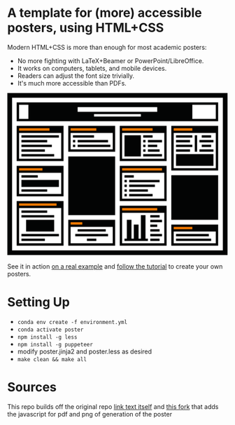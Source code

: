 # A template for (more) accessible posters, using HTML+CSS

Modern HTML+CSS is more than enough for most academic posters:

- No more fighting with LaTeX+Beamer or PowerPoint/LibreOffice.
- It works on computers, tablets, and mobile devices.
- Readers can adjust the font size trivially.
- It's much more accessible than PDFs.

![template logo](/img/logo.svg)

See it in action [on a real example](https://cpitclaudel.github.io/academic-poster-template/koika/poster.html) and [follow the tutorial](https://cpitclaudel.github.io/academic-poster-template/tutorial/poster.html) to create your own posters.

# Setting Up

- ``conda env create -f environment.yml``
- ``conda activate poster``
- ``npm install -g less``
- ``npm install -g puppeteer``
- modify poster.jinja2 and poster.less as desired
- ``make clean && make all``

# Sources
This repo builds off the original repo [link text itself](https://github.com/cpitclaudel/academic-poster-template) and [this fork](https://github.com/observingClouds/academic-poster-template) that adds the javascript for pdf and png of generation of the poster